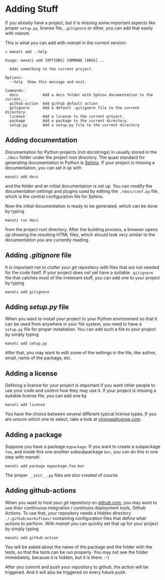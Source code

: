 # Adding Stuff

If you already have a project, but it is missing some important
aspects like proper `setup.py`, license file, `.gitignore` or other,
you can add that easily with *manati*.

This is what you can add with *manati* in the current version:

```text
> manati add --help

Usage: manati add [OPTIONS] COMMAND [ARGS]...

  Adds something to the current project.

Options:
  --help  Show this message and exit.

Commands:
  docs           Add a docs folder with Sphinx documentation to the current...
  github-action  Add github default action
  gitignore      Add a default .gitignore file to the current directory.
  license        Add a license to the current project.
  package        Add a package to the current directory.
  setup.py       Add a setup.py file to the current directory
```

## Adding documentation

Documentation for Python projects (not docstrings) in usually stored in
the `./docs` folder under the project root directory. The quasi standard
for generating documentation in Python is [Sphinx](https://www.sphinx-doc.org).
If your project is missing a documentation, you can set it up with

```
manati add docs
```

and the folder and an initial documentation is set up. You can modify
the documentation settings and plugins used by editing the
`./docs/conf.py` file, which is the central configuration file for
Sphinx.

Now the initial documentation is ready to be generated, which can be done
by typing

```
manati run docs
```

from the project root directory. After the building process, a browser
opens up showing the resulting HTML files, which should look very similar
to the documentation you are currently reading.

## Adding *.gitignore* file

It is important not to clutter your *git* repository with files that are
not needed for the code itself. If your project does not yet have a suitable
`.gitignore` file that catches must of the irrelevant stuff, you can add one
to your project by typing

```
manati add gitignore
```

## Adding *setup.py* file

When you want to install your project to your Python environment so that
it can be used from anywhere in your file system, you need to have a
`setup.py` file for proper installation. You can add such a file to
your project by simply typing

```
manati add setup.py
``` 

After that, you may want to edit some of the settings in the file, 
like author, email, name of the package, etc.


## Adding a license

Defining a license for your project is important if you want other people
to use your code and control how they may use it. If your project is missing
a suitable license file, you can add one by

```
manati add license
```

You have the choice between several different typical license types. If you
are unsure which one to select, take a look at [choosealicense.com](https://choosealicense.com).

## Adding a package

Suppose you have a package `mypackage`. If you want to create a subpackage `foo`, and inside this one
another subsubpackage `bar`, you can do this in one step with *manati*:

```
manati add package mypackage.foo.bar
``` 

The proper `__init__.py` files are also created of course.

## Adding github-actions

When you want to host your *git* repository on [github.com](https://github.com), you may
want to use their continuous integration / continuos deployment tools, Github Actions.
To use that, your repository needs a hidden directory `./.github/worksflows/` containing
configuration files that define what actions to perform. With *manati* you can quickly
set that up for your project by simply typing

```
manati add github-action
```

You will be asked about the name of the package and the folder with the tests,
so that the tests can be run properly. You may not see the folder immediately,
because it is hidden, but it is there. :-) 

After you commit and push your repository to github, the action will be triggered. And 
it will also be triggered on every future push. 